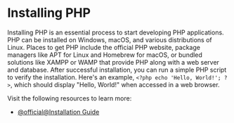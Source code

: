 # Installing PHP

Installing PHP is an essential process to start developing PHP applications. PHP can be installed on Windows, macOS, and various distributions of Linux. Places to get PHP include the official PHP website, package managers like APT for Linux and Homebrew for macOS, or bundled solutions like XAMPP or WAMP that provide PHP along with a web server and database. After successful installation, you can run a simple PHP script to verify the installation. Here's an example, `<?php echo 'Hello, World!'; ?>`,  which should display "Hello, World!" when accessed in a web browser.

Visit the following resources to learn more:

- [@official@Installation Guide](https://www.php.net/manual/en/install.php)
